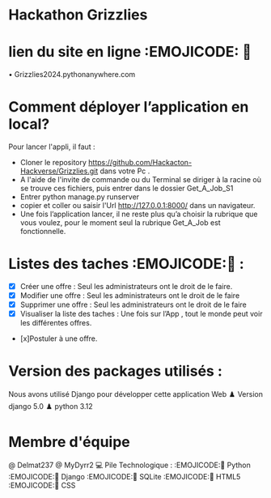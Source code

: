 # Hackathon Grizzlies
# lien du site en ligne 	:EMOJICODE: :pushpin:
•	Grizzlies2024.pythonanywhere.com

# Comment déployer l’application en local?
Pour lancer l'appli, il faut :

- 	Cloner le repository https://github.com/Hackacton-Hackverse/Grizzlies.git dans votre Pc .
- 	A l'aide de l'invite de commande ou du Terminal se diriger à la racine où se trouve ces fichiers, puis entrer dans le dossier Get_A_Job_S1
- 	Entrer python manage.py runserver
- 	copier et coller ou saisir l'Url http://127.0.0.1:8000/ dans un navigateur.
- 	Une fois l’application lancer, il ne reste plus qu’a choisir la rubrique que vous voulez, pour le moment seul la rubrique Get_A_Job est fonctionnelle.

# Listes des taches 	:EMOJICODE::receipt: :
- [x] Créer une offre : Seul les administrateurs ont le droit de le faire.
- [x] Modifier une offre : Seul les administrateurs ont le droit de le faire
- [x] Supprimer une offre : Seul les administrateurs ont le droit de le faire
- [x] Visualiser la liste des taches : Une fois sur l’App , tout le monde peut voir les différentes offres.
- [x]Postuler à une offre.

# Version des packages utilisés :
Nous avons utilisé Django pour développer cette application Web 
	:chess_pawn: Version django 5.0
	:chess_pawn: python 3.12

# Membre d'équipe
@ Delmat237 @ MyDyrr2
💻 Pile Technologique :
	:EMOJICODE::moyai: Python 
 	:EMOJICODE::moyai: Django 
  	:EMOJICODE::moyai: SQLite 
   	:EMOJICODE::moyai: HTML5 
    :EMOJICODE::moyai: CSS

